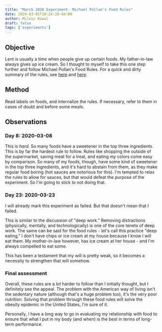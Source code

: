 ```yaml
---
title: "March 2020 Experiment- Michael Pollan's Food Rules"
date: 2020-03-01T18:24:28-04:00
author: Milosz Kowal
draft: false
tags: ['experiments']
---
```


## Objective

Lent is usually a time when people give up certain foods. My father-in-law always gives up ice cream. So I thought to myself to take this one step further and follow Michael Pollan's Food Rules. For a quick and dirty summary of the rules, see [here](https://www.mrmoneymustache.com/2012/05/11/food-rules-a-shortcut-to-better-health/) and [here](https://liveyourlegend.net/michael-pollans-top-14-food-rules-to-healthy-eating/).

## Method

Read labels on foods, and internalize the rules. If necessary, refer to them in cases of doubt and before some meals.

## Observations

### Day 8: 2020-03-08

This is *hard*. So many foods have a sweetener in the top three ingredients. This is by far the hardest rule to follow. Rules like shopping the outside of the supermarket, saving meat for a treat, and eating my colors come easy by comparison. So many of my foods, though, have some kind of sweetener in the top three ingredients, and it's hard to abstain from them, as they make regular food boring (hot sauces are notorious for this). I'm tempted to relax the rules to allow for sauces, but that would defeat the purpose of the experiment. So I'm going to stick to not doing that.

### Day 23: 2020-03-23

I will already mark this experiment as failed. But that doesn't mean that I failed.

This is similar to the discussion of "deep work." Removing distractions (physically, mentally, and technologically) is one of the core tenets of deep work. The same can be said for the food rules - let's call this practice "deep eating." I don't have chips or ice cream at my house because I know I will eat them. My mother-in-law however, has ice cream at her house - and I'm always compelled to eat some.

This has been a testament that my will is pretty weak, so it becomes a necessity to strengthen that will somehow.

### Final assessment

Overall, these rules are a *lot* harder to follow than I initially thought, but I definitely see the appeal. The problem with the American way of living isn't the sedentary nature (although that's a huge problem too), it's the very poor nutrition. Solving that 
problem through these food rules will solve the obesity epidemic in the United States, I'm sure of it. 

Personally, I have a long way to go in evaluating my relationship with food to ensure that what I put in my body (and when) is the best in terms of long-term performance.
